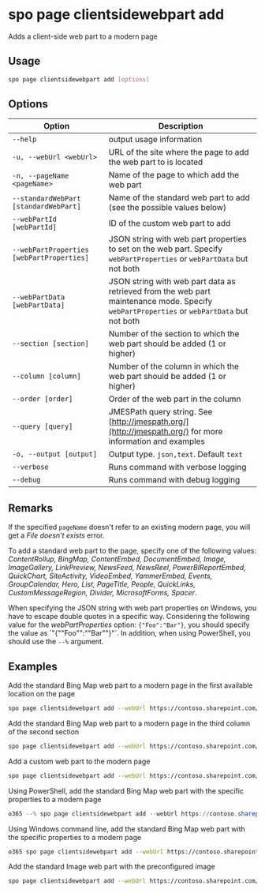 # spo page clientsidewebpart add

Adds a client-side web part to a modern page

## Usage

```sh
spo page clientsidewebpart add [options]
```

## Options

Option|Description
------|-----------
`--help`|output usage information
`-u, --webUrl <webUrl>`|URL of the site where the page to add the web part to is located
`-n, --pageName <pageName>`|Name of the page to which add the web part
`--standardWebPart [standardWebPart]`|Name of the standard web part to add (see the possible values below)
`--webPartId [webPartId]`|ID of the custom web part to add
`--webPartProperties [webPartProperties]`|JSON string with web part properties to set on the web part. Specify `webPartProperties` or `webPartData` but not both
`--webPartData [webPartData]`|JSON string with web part data as retrieved from the web part maintenance mode. Specify `webPartProperties` or `webPartData` but not both
`--section [section]`|Number of the section to which the web part should be added (1 or higher)
`--column [column]`|Number of the column in which the web part should be added (1 or higher)
`--order [order]`|Order of the web part in the column
`--query [query]`|JMESPath query string. See [http://jmespath.org/](http://jmespath.org/) for more information and examples
`-o, --output [output]`|Output type. `json,text`. Default `text`
`--verbose`|Runs command with verbose logging
`--debug`|Runs command with debug logging

## Remarks

If the specified `pageName` doesn't refer to an existing modern page, you will get a _File doesn't exists_ error.

To add a standard web part to the page, specify one of the following values: _ContentRollup, BingMap, ContentEmbed, DocumentEmbed, Image, ImageGallery, LinkPreview, NewsFeed, NewsReel, PowerBIReportEmbed, QuickChart, SiteActivity, VideoEmbed, YammerEmbed, Events, GroupCalendar, Hero, List, PageTitle, People, QuickLinks, CustomMessageRegion, Divider, MicrosoftForms, Spacer_.

When specifying the JSON string with web part properties on Windows, you have to escape double quotes in a specific way. Considering the following value for the _webPartProperties_ option: `{"Foo":"Bar"}`, you should specify the value as \`"{""Foo"":""Bar""}"\`. In addition, when using PowerShell, you should use the `--%` argument.

## Examples

Add the standard Bing Map web part to a modern page in the first available location on the page

```sh
spo page clientsidewebpart add --webUrl https://contoso.sharepoint.com/sites/a-team --pageName page.aspx --standardWebPart BingMap
```

Add the standard Bing Map web part to a modern page in the third column of the second section

```sh
spo page clientsidewebpart add --webUrl https://contoso.sharepoint.com/sites/a-team --pageName page.aspx --standardWebPart BingMap --section 2 --column 3
```

Add a custom web part to the modern page

```sh
spo page clientsidewebpart add --webUrl https://contoso.sharepoint.com/sites/a-team --pageName page.aspx --webPartId 3ede60d3-dc2c-438b-b5bf-cc40bb2351e1
```

Using PowerShell, add the standard Bing Map web part with the specific properties to a modern page

```PowerShell
o365 --% spo page clientsidewebpart add --webUrl https://contoso.sharepoint.com/sites/a-team --pageName page.aspx --standardWebPart BingMap --webPartProperties `"{""Title"":""Foo location""}"`
```

Using Windows command line, add the standard Bing Map web part with the specific properties to a modern page

```sh
o365 spo page clientsidewebpart add --webUrl https://contoso.sharepoint.com/sites/a-team --pageName page.aspx --standardWebPart BingMap --webPartProperties `"{""Title"":""Foo location""}"`
```

Add the standard Image web part with the preconfigured image

```sh
spo page clientsidewebpart add --webUrl https://contoso.sharepoint.com/sites/a-team --pageName page.aspx --standardWebPart Image --webPartData '`{ "dataVersion": "1.8", "serverProcessedContent": {"htmlStrings":{},"searchablePlainTexts":{"captionText":""},"imageSources":{"imageSource":"/sites/team-a/SiteAssets/work-life-balance.png"},"links":{}}, "properties": {"imageSourceType":2,"altText":"a group of people on a beach","overlayText":"Work life balance","fileName":"48146-OFF12_Justice_01.png","siteId":"27664b85-067d-4be9-a7d7-89b2e804d09f","webId":"a7664b85-067d-4be9-a7d7-89b2e804d09f","listId":"37664b85-067d-4be9-a7d7-89b2e804d09f","uniqueId":"67664b85-067d-4be9-a7d7-89b2e804d09f","imgWidth":650,"imgHeight":433,"fixAspectRatio":false,"isOverlayTextEnabled":true}}`'
```